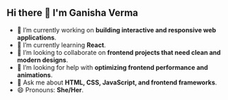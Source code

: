 ## Hi there 👋 I'm Ganisha Verma 
  

- 🔭 I’m currently working on **building interactive and responsive web applications**.  
- 🌱 I’m currently learning **React**.  
- 👯 I’m looking to collaborate on **frontend projects that need clean and modern designs**.  
- 🤔 I’m looking for help with **optimizing frontend performance and animations**.  
- 💬 Ask me about **HTML, CSS, JavaScript, and frontend frameworks**.   
- 😄 Pronouns: **She/Her**.  



<!--
**Ganishaverma19/Ganishaverma19** is a ✨ _special_ ✨ repository because its `README.md` (this file) appears on your GitHub profile.

Here are some ideas to get you started:

- 🔭 I’m currently working on ...
- 🌱 I’m currently learning ...
- 👯 I’m looking to collaborate on ...
- 🤔 I’m looking for help with ...
- 💬 Ask me about ...
- 📫 How to reach me: ...
- 😄 Pronouns: ...
- ⚡ Fun fact: ...
-->
